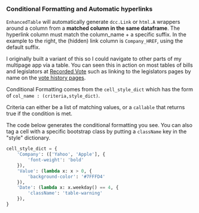 
### Conditional Formatting and Automatic hyperlinks


`EnhancedTable` will automatically generate `dcc.Link` or `html.A` wrappers around a column from a __matched column in the same dataframe__.  The hyperlink column must match the column_name + a specific suffix. In the example to the right, the (hidden) link column is `Company_HREF`, using the default suffix.

 I originally built a variant of this so I could navigate to other parts of my multipage app via a table. You can seen this in action on most tables of bills and legislators at [Recorded Vote](https://recordedvote.org) such as linking to the legislators pages by name on the [vote history pages](https://recordedvote.org/history_event/201/HV1578). 

Conditional Formatting comes from the `cell_style_dict` which has the form of `col_name : (criteria,style_dict)`.

Criteria can either be a list of matching values, or a `callable` that returns true if the condition is met.

The code below generates the conditional formatting you see. You can also tag a cell with a specific bootstrap class by putting a `className` key in the "style" dictionary.

```python
cell_style_dict = {
    'Company': (['Yahoo', 'Apple'], {
        'font-weight': 'bold'
    }),
    'Value': (lambda x: x > 0, {
        'background-color': '#7FFFD4'
    }),
    'Date': (lambda x: x.weekday() == 4, {
        'className': 'table-warning'
    }),
}
```

